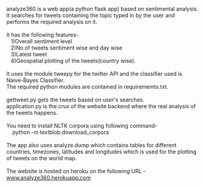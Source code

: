 analyze360 is a web app(a python flask app) based on sentimental analysis. It searches for tweets containing the topic typed in by the user and performs the required analysis on it.
<br><br>
It has the following features- <br>
&nbsp;&nbsp;   1)Overall sentiment level <br>
&nbsp;&nbsp;   2)No.of tweets sentiment wise and day wise<br>
&nbsp;&nbsp;    3)Latest tweet<br>
&nbsp;&nbsp;    4)Geospatial plotting of the tweets(country wise).<br>
    <br>
It uses the module tweepy for the twitter API and the classifier used is Naive-Bayes Classifier.<br>
The required python modules are contained in requirememts.txt.
<br><br>
gettweet.py gets the tweets based on user's searches. 
<br>
application.py is the crux of the website backend where the real analysis of the tweets happens.
<br><br>
You need to install NLTK corpora using following command-<br>
&nbsp;&nbsp;&nbsp;   python -m textblob.download_corpora
   <br><br>
The app also uses analyze.dump which contains tables for different countries, timezones, latitudes and longitudes which is used for the plotting of tweets on the world map.
   <br><br>
   The website is hosted on heroku on the following URL - www.analyze360.herokuapp.com
